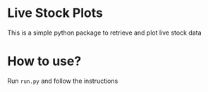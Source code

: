# Live Stock Plots

This is a simple python package to retrieve and plot live stock data



# How to use?

Run `run.py` and follow the instructions
